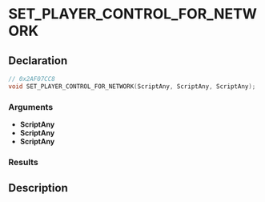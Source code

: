 # SET_PLAYER_CONTROL_FOR_NETWORK

## Declaration
```cpp
// 0x2AF07CC8
void SET_PLAYER_CONTROL_FOR_NETWORK(ScriptAny, ScriptAny, ScriptAny);
```

### Arguments
- **ScriptAny**
- **ScriptAny**
- **ScriptAny**

### Results

## Description
